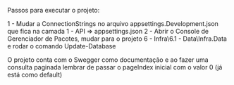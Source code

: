 Passos para executar o projeto:

1 - Mudar a ConnectionStrings no arquivo appsettings.Development.json que fica na camada 1 - API => appsettings.json
2 - Abrir o Console de Gerenciador de Pacotes, mudar para o projeto 6 - Infra\6.1 - Data\Infra.Data e rodar o comando Update-Database


O projeto conta com o Swegger como documentação e ao fazer uma consulta paginada lembrar de passar o pageIndex inicial com o valor 0 (já está como default)

